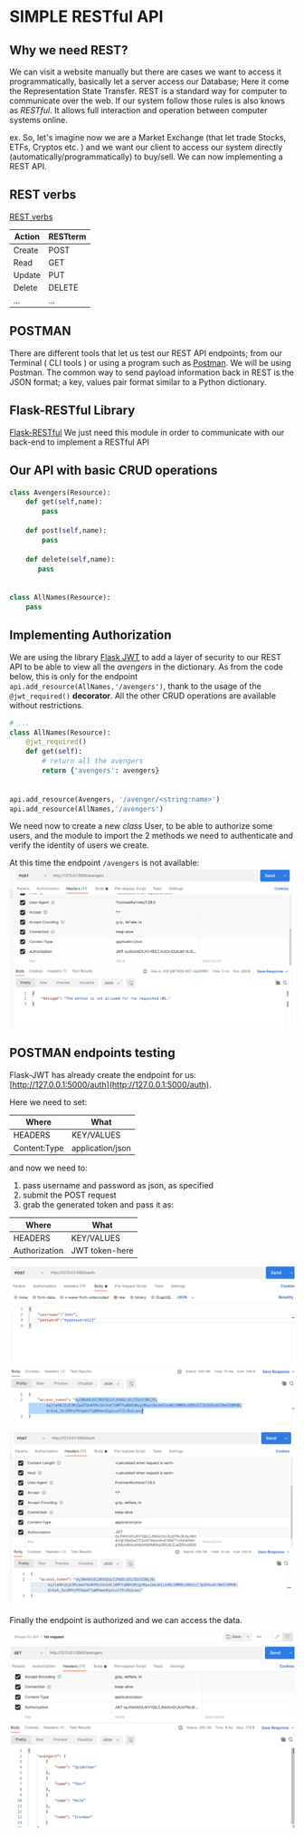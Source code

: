 # SIMPLE RESTful API

## Why we need REST?

We can visit a website manually but there are cases we want to access it programmatically, basically let a server access our Database;
Here it come the Representation State Transfer.
REST is a standard way for computer to communicate over the web. If our system follow those rules is also knows as _RESTful_.
It allows full interaction and operation between computer systems online.

ex.
So, let's imagine now we are a Market Exchange (that let trade Stocks, ETFs, Cryptos etc. ) and we want our client to access our system directly (automatically/programmatically) to buy/sell.
We can now implementing a REST API.

## REST verbs

[REST verbs](https://restfulapi.net/http-methods/)

| Action | RESTterm |
| ------ | -------- |
| Create | POST     |
| Read   | GET      |
| Update | PUT      |
| Delete | DELETE   |
| ...    | ...      |

## POSTMAN

There are different tools that let us test our REST API endpoints; from our Terminal ( CLI tools ) or using a program such as [Postman](https://www.postman.com/).
We will be using Postman.
The common way to send payload information back in REST is the JSON format; a key, values pair format similar to a Python dictionary.

## Flask-RESTful Library

[Flask-RESTful](https://flask-restful.readthedocs.io/en/latest/)
We just need this module in order to communicate with our back-end to implement a RESTful API

## Our API with basic CRUD operations

```python
class Avengers(Resource):
    def get(self,name):
        pass

    def post(self,name):
        pass

    def delete(self,name):
       pass


class AllNames(Resource):
    pass
```

## Implementing Authorization

We are using the library [Flask JWT](https://pythonhosted.org/Flask-JWT/) to add a layer of security to our REST API to be able to view all the _avengers_ in the dictionary.
As from the code below, this is only for the endpoint `api.add_resource(AllNames,'/avengers')`, thank to the usage of the `@jwt_required()` **decorator**.
All the other CRUD operations are available without restrictions.

```python
# ...
class AllNames(Resource):
    @jwt_required()
    def get(self):
        # return all the avengers
        return {'avengers': avengers}


api.add_resource(Avengers, '/avenger/<string:name>')
api.add_resource(AllNames,'/avengers')
```

We need now to create a new _class_ User, to be able to authorize some users, and the module to import the 2 methods we need to authenticate and verify the identity of users we create.

At this time the endpoint `/avengers` is not available:
![Endpoint not yet available](./static/need-token.png)

## POSTMAN endpoints testing

Flask-JWT has already create the endpoint for us: [http://127.0.0.1:5000/auth](http://127.0.0.1:5000/auth).

Here we need to set:

| Where        | What             |
| ------------ | ---------------- |
| HEADERS      | KEY/VALUES       |
| Content:Type | application/json |

and now we need to:

1. pass username and password as json, as specified
2. submit the POST request
3. grab the generated token and pass it as:

| Where         | What           |
| ------------- | -------------- |
| HEADERS       | KEY/VALUES     |
| Authorization | JWT token-here |

![grab access token](./static/grab-access-token.png)
![Passing token](./static/passing-token.png)

Finally the endpoint is authorized and we can access the data.

![Endpoint payload token](./static/endpoint-payload.png)
